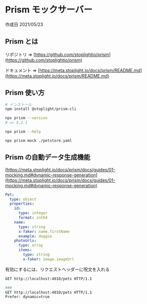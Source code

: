 # Prism モックサーバー

作成日 2021/05/23

## Prism とは

リポジトリ => [https://github.com/stoplightio/prism](https://github.com/stoplightio/prism)

ドキュメント => [https://meta.stoplight.io/docs/prism/README.md](https://meta.stoplight.io/docs/prism/README.md)

## Prism 使い方

```bash
# インストール
npm install @stoplight/prism-cli

npx prism --version
# => 4.2.1

npx prism --help

npx prism mock ./petstore.yaml
```

## Prism の自動データ生成機能

[https://meta.stoplight.io/docs/prism/docs/guides/01-mocking.md#dynamic-response-generation](https://meta.stoplight.io/docs/prism/docs/guides/01-mocking.md#dynamic-response-generation)

```yaml
Pet:
  type: object
  properties:
    id:
      type: integer
      format: int64
    name:
      type: string
      x-faker: name.firstName
      example: doggie
    photoUrls:
      type: array
      items:
        type: string
        x-faker: image.imageUrl
```

有効にするには、リクエストヘッダーに呪文を入れる

```bash
GET http://localhost:4010/pets HTTP/1.1

###
GET http://localhost:4010/pets HTTP/1.1
Prefer: dynamic=true
```
